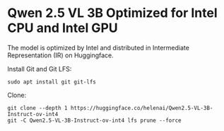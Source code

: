 # Qwen 2.5 VL 3B Optimized for Intel CPU and Intel GPU

The model is optimized by Intel and distributed in Intermediate Representation (IR) on Huggingface.

Install Git and Git LFS:
```
sudo apt install git git-lfs
```

Clone:
```
git clone --depth 1 https://huggingface.co/helenai/Qwen2.5-VL-3B-Instruct-ov-int4
git -C Qwen2.5-VL-3B-Instruct-ov-int4 lfs prune --force
```